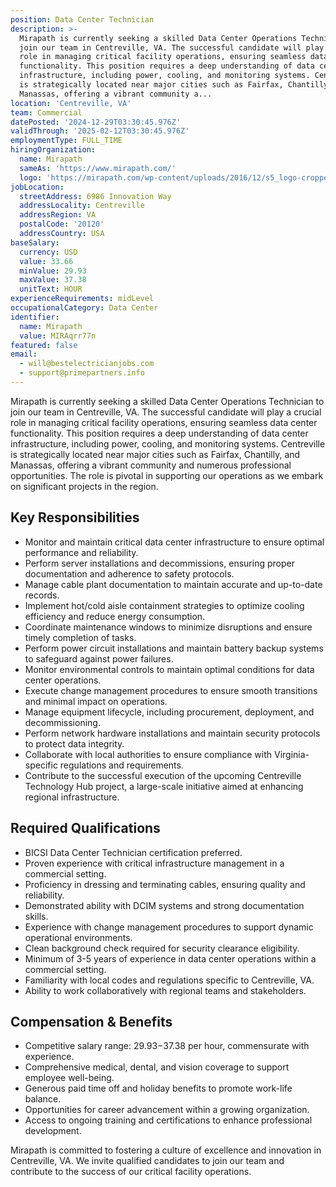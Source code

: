 ```yaml
---
position: Data Center Technician
description: >-
  Mirapath is currently seeking a skilled Data Center Operations Technician to
  join our team in Centreville, VA. The successful candidate will play a crucial
  role in managing critical facility operations, ensuring seamless data center
  functionality. This position requires a deep understanding of data center
  infrastructure, including power, cooling, and monitoring systems. Centreville
  is strategically located near major cities such as Fairfax, Chantilly, and
  Manassas, offering a vibrant community a...
location: 'Centreville, VA'
team: Commercial
datePosted: '2024-12-29T03:30:45.976Z'
validThrough: '2025-02-12T03:30:45.976Z'
employmentType: FULL_TIME
hiringOrganization:
  name: Mirapath
  sameAs: 'https://www.mirapath.com/'
  logo: 'https://mirapath.com/wp-content/uploads/2016/12/s5_logo-cropped.png'
jobLocation:
  streetAddress: 6986 Innovation Way
  addressLocality: Centreville
  addressRegion: VA
  postalCode: '20120'
  addressCountry: USA
baseSalary:
  currency: USD
  value: 33.66
  minValue: 29.93
  maxValue: 37.38
  unitText: HOUR
experienceRequirements: midLevel
occupationalCategory: Data Center
identifier:
  name: Mirapath
  value: MIRAqrr77n
featured: false
email:
  - will@bestelectricianjobs.com
  - support@primepartners.info
---
```




Mirapath is currently seeking a skilled Data Center Operations Technician to join our team in Centreville, VA. The successful candidate will play a crucial role in managing critical facility operations, ensuring seamless data center functionality. This position requires a deep understanding of data center infrastructure, including power, cooling, and monitoring systems. Centreville is strategically located near major cities such as Fairfax, Chantilly, and Manassas, offering a vibrant community and numerous professional opportunities. The role is pivotal in supporting our operations as we embark on significant projects in the region.

## Key Responsibilities

- Monitor and maintain critical data center infrastructure to ensure optimal performance and reliability.
- Perform server installations and decommissions, ensuring proper documentation and adherence to safety protocols.
- Manage cable plant documentation to maintain accurate and up-to-date records.
- Implement hot/cold aisle containment strategies to optimize cooling efficiency and reduce energy consumption.
- Coordinate maintenance windows to minimize disruptions and ensure timely completion of tasks.
- Perform power circuit installations and maintain battery backup systems to safeguard against power failures.
- Monitor environmental controls to maintain optimal conditions for data center operations.
- Execute change management procedures to ensure smooth transitions and minimal impact on operations.
- Manage equipment lifecycle, including procurement, deployment, and decommissioning.
- Perform network hardware installations and maintain security protocols to protect data integrity.
- Collaborate with local authorities to ensure compliance with Virginia-specific regulations and requirements.
- Contribute to the successful execution of the upcoming Centreville Technology Hub project, a large-scale initiative aimed at enhancing regional infrastructure.

## Required Qualifications

- BICSI Data Center Technician certification preferred.
- Proven experience with critical infrastructure management in a commercial setting.
- Proficiency in dressing and terminating cables, ensuring quality and reliability.
- Demonstrated ability with DCIM systems and strong documentation skills.
- Experience with change management procedures to support dynamic operational environments.
- Clean background check required for security clearance eligibility.
- Minimum of 3-5 years of experience in data center operations within a commercial setting.
- Familiarity with local codes and regulations specific to Centreville, VA.
- Ability to work collaboratively with regional teams and stakeholders.

## Compensation & Benefits

- Competitive salary range: $29.93-$37.38 per hour, commensurate with experience.
- Comprehensive medical, dental, and vision coverage to support employee well-being.
- Generous paid time off and holiday benefits to promote work-life balance.
- Opportunities for career advancement within a growing organization.
- Access to ongoing training and certifications to enhance professional development. 

Mirapath is committed to fostering a culture of excellence and innovation in Centreville, VA. We invite qualified candidates to join our team and contribute to the success of our critical facility operations.
